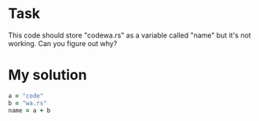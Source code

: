 # Task
This code should store "codewa.rs" as a variable called "name" but it's not working. Can you figure out why?

# My solution
```ruby
a = "code"
b = "wa.rs"
name = a + b
```
